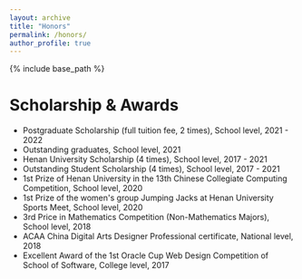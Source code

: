 ```yaml
---
layout: archive
title: "Honors"
permalink: /honors/
author_profile: true
---
```


{% include base_path %}

Scholarship & Awards
======
* Postgraduate Scholarship (full tuition fee, 2 times), School level, 2021 - 2022
* Outstanding graduates, School level, 2021
* Henan University Scholarship (4 times), School level, 2017 - 2021
* Outstanding Student Scholarship (4 times), School level, 2017 - 2021
* 1st Prize of Henan University in the 13th Chinese Collegiate Computing Competition, School level, 2020
* 1st Prize of the women's group Jumping Jacks at Henan University Sports Meet, School level, 2020
* 3rd Price in Mathematics Competition (Non-Mathematics Majors), School level, 2018
* ACAA China Digital Arts Designer Professional certificate, National level, 2018
* Excellent Award of the 1st Oracle Cup Web Design Competition of School of Software, College level, 2017



